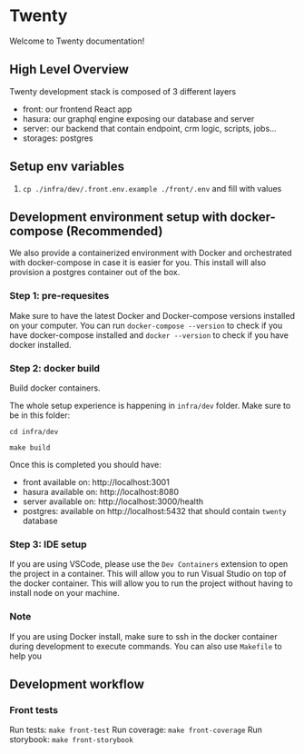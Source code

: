 # Twenty

Welcome to Twenty documentation!

## High Level Overview

Twenty development stack is composed of 3 different layers
- front: our frontend React app
- hasura: our graphql engine exposing our database and server
- server: our backend that contain endpoint, crm logic, scripts, jobs...
- storages: postgres

## Setup env variables

1. `cp ./infra/dev/.front.env.example ./front/.env` and fill with values

## Development environment setup with docker-compose (Recommended)

We also provide a containerized environment with Docker and orchestrated with docker-compose in case it is easier for you. This install will also provision a postgres container out of the box.

### Step 1: pre-requesites
Make sure to have the latest Docker and Docker-compose versions installed on your computer. You can run `docker-compose --version` to check if you have docker-compose installed and `docker --version` to check if you have docker installed.

### Step 2: docker build
Build docker containers.

The whole setup experience is happening in `infra/dev` folder. Make sure to be in this folder:
```
cd infra/dev
```

```
make build
```

Once this is completed you should have:
- front available on: http://localhost:3001
- hasura available on: http://localhost:8080
- server available on: http://localhost:3000/health
- postgres: available on http://localhost:5432 that should contain `twenty` database

### Step 3: IDE setup

If you are using VSCode, please use the `Dev Containers` extension to open the project in a container. This will allow you to run Visual Studio on top of the docker container. This will allow you to run the project without having to install node on your machine. 

### Note

If you are using Docker install, make sure to ssh in the docker container during development to execute commands. You can also use `Makefile` to help you

## Development workflow

### Front tests

Run tests: `make front-test`
Run coverage: `make front-coverage`
Run storybook: `make front-storybook`
